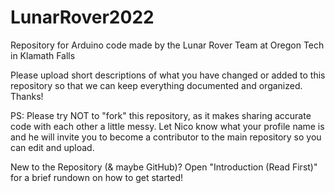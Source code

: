# LunarRover2022
Repository for Arduino code made by the Lunar Rover Team at Oregon Tech in Klamath Falls

Please upload short descriptions of what you have changed or added to this repository
 so that we can keep everything documented and organized. Thanks!

PS: Please try NOT to "fork" this repository, as it makes sharing accurate code with
     each other a little messy. Let Nico know what your profile name is and he will 
      invite you to become a contributor to the main repository so you can edit and upload.

New to the Repository (& maybe GitHub)?
 Open "Introduction (Read First)" for a brief rundown on how to get started!

